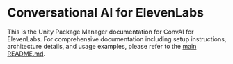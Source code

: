 # Conversational AI for ElevenLabs

This is the Unity Package Manager documentation for ConvAI for ElevenLabs. For comprehensive documentation including setup instructions, architecture details, and usage examples, please refer to the [main README.md](https://github.com/danieloquelis/Unity-QuestConversationalAI).
